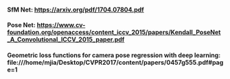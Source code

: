 #### SfM Net: https://arxiv.org/pdf/1704.07804.pdf
#### Pose Net: https://www.cv-foundation.org/openaccess/content_iccv_2015/papers/Kendall_PoseNet_A_Convolutional_ICCV_2015_paper.pdf
#### Geometric loss functions for camera pose regression with deep learning: file:///home/mjia/Desktop/CVPR2017/content/papers/0457g555.pdf#page=1
